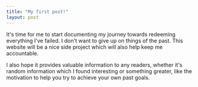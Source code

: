 ```yaml
---
title: "My first post!"
layout: post
---
```


It's time for me to start documenting my journey towards redeeming everything I've failed. I don't want to give up on things of the past. This website will be a nice side project which will also help keep me accountable.

I also hope it provides valuable information to any readers, whether it's random information which I found interesting or something greater, like the motivation to help you try to achieve your own past goals.
